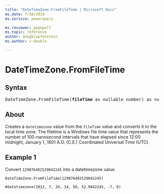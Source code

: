 ```yaml
---
title: "DateTimeZone.FromFileTime | Microsoft Docs"
ms.date: 7/30/2019
ms.service: powerquery

ms.reviewer: gepopell
ms.topic: reference
author: dougklopfenstein
ms.author: v-douklo

---
```

# DateTimeZone.FromFileTime

## Syntax

<pre>
DateTimeZone.FromFileTime(<b>fileTime</b> as nullable number) as nullable datetimezone  
</pre>
  
## About  
Creates a `datetimezone` value from the `fileTime` value and converts it to the local time zone. The filetime is a Windows file time value that represents the number of 100-nanosecond intervals that have elapsed since 12:00 midnight, January 1, 1601 A.D. (C.E.) Coordinated Universal Time (UTC). 

## Example 1
Convert `129876402529842245` into a datetimezone value.

```powerquery-m
DateTimeZone.FromFileTime(129876402529842245)
```

`#datetimezone(2012, 7, 24, 14, 50, 52.9842245, -7, 0)`
